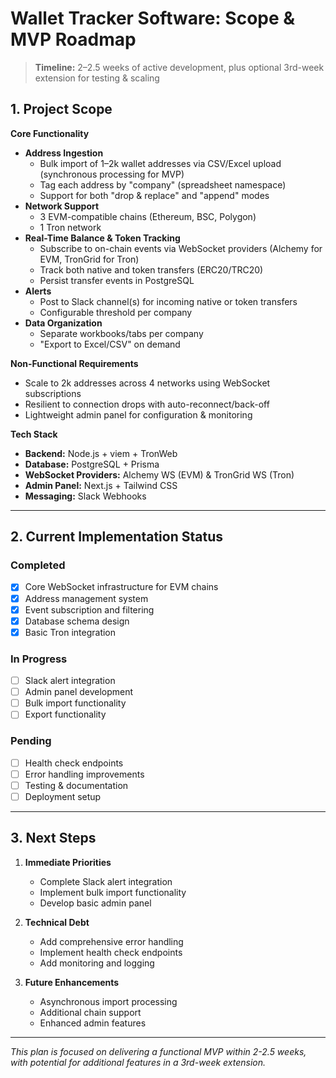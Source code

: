 # Wallet Tracker Software: Scope & MVP Roadmap

> **Timeline:** 2–2.5 weeks of active development, plus optional 3rd-week extension for testing & scaling

## 1. Project Scope

**Core Functionality**

-   **Address Ingestion**
    -   Bulk import of 1–2k wallet addresses via CSV/Excel upload (synchronous processing for MVP)
    -   Tag each address by "company" (spreadsheet namespace)
    -   Support for both "drop & replace" and "append" modes
-   **Network Support**
    -   3 EVM-compatible chains (Ethereum, BSC, Polygon)
    -   1 Tron network
-   **Real-Time Balance & Token Tracking**
    -   Subscribe to on-chain events via WebSocket providers (Alchemy for EVM, TronGrid for Tron)
    -   Track both native and token transfers (ERC20/TRC20)
    -   Persist transfer events in PostgreSQL
-   **Alerts**
    -   Post to Slack channel(s) for incoming native or token transfers
    -   Configurable threshold per company
-   **Data Organization**
    -   Separate workbooks/tabs per company
    -   "Export to Excel/CSV" on demand

**Non-Functional Requirements**

-   Scale to 2k addresses across 4 networks using WebSocket subscriptions
-   Resilient to connection drops with auto-reconnect/back-off
-   Lightweight admin panel for configuration & monitoring

**Tech Stack**

-   **Backend:** Node.js + viem + TronWeb
-   **Database:** PostgreSQL + Prisma
-   **WebSocket Providers:** Alchemy WS (EVM) & TronGrid WS (Tron)
-   **Admin Panel:** Next.js + Tailwind CSS
-   **Messaging:** Slack Webhooks

---

## 2. Current Implementation Status

### Completed
- [x] Core WebSocket infrastructure for EVM chains
- [x] Address management system
- [x] Event subscription and filtering
- [x] Database schema design
- [x] Basic Tron integration

### In Progress
- [ ] Slack alert integration
- [ ] Admin panel development
- [ ] Bulk import functionality
- [ ] Export functionality

### Pending
- [ ] Health check endpoints
- [ ] Error handling improvements
- [ ] Testing & documentation
- [ ] Deployment setup

---

## 3. Next Steps

1. **Immediate Priorities**
   - Complete Slack alert integration
   - Implement bulk import functionality
   - Develop basic admin panel

2. **Technical Debt**
   - Add comprehensive error handling
   - Implement health check endpoints
   - Add monitoring and logging

3. **Future Enhancements**
   - Asynchronous import processing
   - Additional chain support
   - Enhanced admin features

---

_This plan is focused on delivering a functional MVP within 2-2.5 weeks, with potential for additional features in a 3rd-week extension._
```
